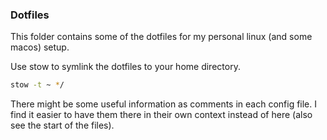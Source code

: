 ### Dotfiles

This folder contains some of the dotfiles for my personal linux (and some macos) setup.

Use stow to symlink the dotfiles to your home directory.

```zsh
stow -t ~ */
```

There might be some useful information as comments in each config file. I find it easier
to have them there in their own context instead of here (also see the start of the files).